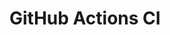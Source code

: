 # GitHub Actions CI












































































































































































































































































































































































































































































































































































































































































































































































































































































































































































































































































































































































































































































































































































































































































































































































































































































































































































































































































































































































































































































































































































































































































































































































































































































































































































































































































































































































































































































